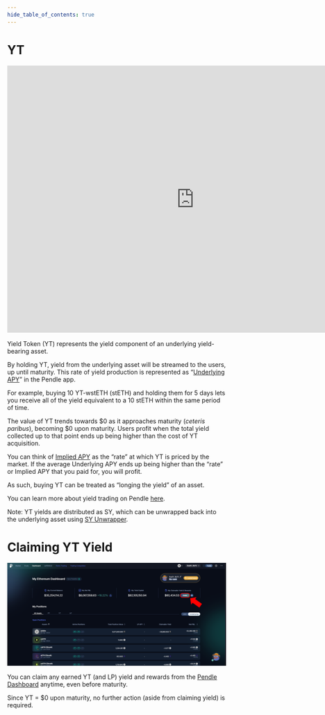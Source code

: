 ```yaml
---
hide_table_of_contents: true
---
```


# YT

<iframe width="860" height="615" src="https://www.youtube.com/embed/RHuqNScvrnw" title="Chapter 5: What is Yield Token (YT)" frameBorder="0" allow="accelerometer; autoplay; clipboard-write; encrypted-media; gyroscope; picture-in-picture" allowFullScreen></iframe>

Yield Token (YT) represents the yield component of an underlying yield-bearing asset.

By holding YT, yield from the underlying asset will be streamed to the users, up until maturity. This rate of yield production is represented as “[Underlying APY](https://docs.pendle.finance/ProtocolMechanics/Glossary)” in the Pendle app.

For example, buying 10 YT-wstETH (stETH) and holding them for 5 days lets you receive all of the yield equivalent to a 10 stETH within the same period of time.

The value of YT trends towards $0 as it approaches maturity (*ceteris paribus*), becoming $0 upon maturity. Users profit when the total yield collected up to that point ends up being higher than the cost of YT acquisition.

You can think of [Implied APY](https://docs.pendle.finance/ProtocolMechanics/Glossary) as the “rate” at which YT is priced by the market. If the average Underlying APY ends up being higher than the “rate” or Implied APY that you paid for, you will profit.

As such, buying YT can be treated as “longing the yield” of an asset.

You can learn more about yield trading on Pendle [here](https://app.pendle.finance/trade/education/learn).

Note: YT yields are distributed as SY, which can be unwrapped back into the underlying asset using [SY Unwrapper](https://docs.pendle.finance/ProtocolMechanics/YieldTokenization/SY).


# Claiming YT Yield

![Claiming YT Yield](/img/ProtocolMechanics/claiming-yt-yield.png "Claiming YT Yield")

You can claim any earned YT (and LP) yield and rewards from the [Pendle Dashboard](https://app.pendle.finance/trade/dashboard/overview?timeframe=allTime&inUsd=false) anytime, even before maturity.

Since YT = $0 upon maturity, no further action (aside from claiming yield) is required.
